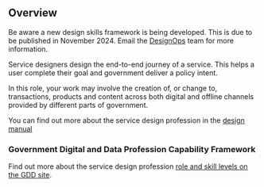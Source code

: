 ## Overview

<div class="govuk-inset-text">
  Be aware a new design skills framework is being developed. This is due to be published in November 2024. Email the <a href="mailto:design.ops@education.gov.uk">DesignOps</a> team for more information.
</div>

Service designers design the end-to-end journey of a service. This helps a user complete their goal and government deliver a policy intent. 

In this role, your work may involve the creation of, or change to, transactions, products and content across both digital and offline channels provided by different parts of government.

You can find out more about the service design profession in the [design manual](https://design-beta-9622f3e8ca79.herokuapp.com/professions/service-design)

### Government Digital and Data Profession Capability Framework

Find out more about the service design profession [role and skill levels on the GDD site](https://ddat-capability-framework.service.gov.uk/role/service-designer).
